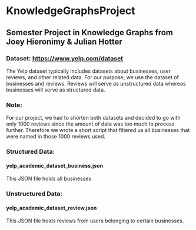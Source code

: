 # KnowledgeGraphsProject
## Semester Project in Knowledge Graphs from Joey Hieronimy & Julian Hotter

### Dataset: https://www.yelp.com/dataset
The Yelp dataset typically includes datasets about businesses, user reviews, and other related data.
For our purpose, we use the dataset of businesses and reviews.
Reviews will serve as unstructured data whereas businesses will serve as structured data.

### Note:
For our project, we had to shorten both datasets and decided to go with only 1000 reviews since the amount of data was too much to process further.
Therefore we wrote a short script that filtered us all businesses that were named in those 1000 reviews used.

### Structured Data:
#### yelp_academic_dataset_business.json
This JSON file holds all businesses

### Unstructured Data:
#### yelp_academic_dataset_review.json
This JSON file holds reviews from users belonging to certain businesses.


